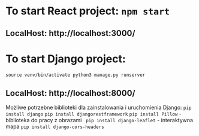 # To start React project: `npm start`
## LocalHost: http://localhost:3000/
# To start Django project:
`source venv/bin/activate python3 manage.py runserver`
## LocalHost: http://localhost:8000/

Możliwe potrzebne biblioteki dla zainstalowania i uruchomienia Django:
`pip install django`
`pip install djangorestframework`
` pip install Pillow ` - biblioteka do pracy z obrazami
` pip install django-leaflet` - interaktywna mapa
`pip install django-cors-headers`
